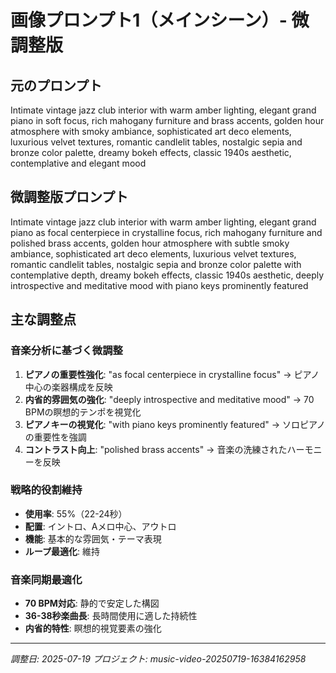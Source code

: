 # 画像プロンプト1（メインシーン）- 微調整版

## 元のプロンプト
Intimate vintage jazz club interior with warm amber lighting, elegant grand piano in soft focus, rich mahogany furniture and brass accents, golden hour atmosphere with smoky ambiance, sophisticated art deco elements, luxurious velvet textures, romantic candlelit tables, nostalgic sepia and bronze color palette, dreamy bokeh effects, classic 1940s aesthetic, contemplative and elegant mood

## 微調整版プロンプト
Intimate vintage jazz club interior with warm amber lighting, elegant grand piano as focal centerpiece in crystalline focus, rich mahogany furniture and polished brass accents, golden hour atmosphere with subtle smoky ambiance, sophisticated art deco elements, luxurious velvet textures, romantic candlelit tables, nostalgic sepia and bronze color palette with contemplative depth, dreamy bokeh effects, classic 1940s aesthetic, deeply introspective and meditative mood with piano keys prominently featured

## 主な調整点

### 音楽分析に基づく微調整
1. **ピアノの重要性強化**: "as focal centerpiece in crystalline focus" → ピアノ中心の楽器構成を反映
2. **内省的雰囲気の強化**: "deeply introspective and meditative mood" → 70 BPMの瞑想的テンポを視覚化
3. **ピアノキーの視覚化**: "with piano keys prominently featured" → ソロピアノの重要性を強調
4. **コントラスト向上**: "polished brass accents" → 音楽の洗練されたハーモニーを反映

### 戦略的役割維持
- **使用率**: 55%（22-24秒）
- **配置**: イントロ、Aメロ中心、アウトロ
- **機能**: 基本的な雰囲気・テーマ表現
- **ループ最適化**: 維持

### 音楽同期最適化
- **70 BPM対応**: 静的で安定した構図
- **36-38秒楽曲長**: 長時間使用に適した持続性
- **内省的特性**: 瞑想的視覚要素の強化

---
*調整日: 2025-07-19*
*プロジェクト: music-video-20250719-16384162958*
